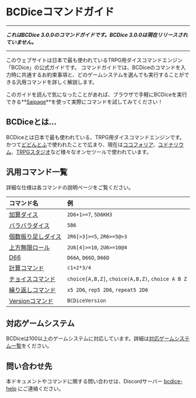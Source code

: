# BCDiceコマンドガイド

-----

_**これはBCDice 3.0.0のコマンドガイドです。BCDice 3.0.0は現在リリースされていません。**_

-----

このウェブサイトは日本で最も使われているTRPG用ダイスコマンドエンジン「BCDice」の公式ガイドです。
コマンドガイドでは、BCDiceのコマンドを入力時に共通するお約束事項と、どのゲームシステムを選んでも実行することができる汎用コマンドを詳しく解説します。

このガイドを読んで気になったことがあれば、ブラウザで手軽にBCDiceを実行できる**[Saipage][saipage]**を使って実際にコマンドを試してみてください！

## BCDiceとは…
BCDiceとは日本で最も使われている、TRPG用ダイスコマンドエンジンです。
かつて[どどんとふ][dodontof]で使われたことで広まり、現在は[ココフォリア][ccfolia]、[ユドナリウム][udonarium]、[TRPGスタジオ][trpg-studio]など様々なオンセツールで使われています。


## 汎用コマンド一覧

詳細な仕様は各コマンドの説明ページをご覧ください。

| コマンド名 | 例 |
| :----- | :----- |
| [加算ダイス](/command/add_dice.md) | `2D6+1>=7`, `5D6KH3` |
| [バラバラダイス](/command/barabara_dice.md) | `5B6` |
| [個数振り足しダイス](/command/reroll_dice.md) | `2R6[>3]>=5`, `2R6>=5@>3` |
| [上方無限ロール](/command/upper_dice.md) | `2U6[4]>=10`, `2U6>=10@4` |
| [D66](/command/d66_dice.md) | `D66A`, `D66D`, `D66D` |
| [計算コマンド](/command/calc.md) | `c1+2*3/4` |
| [チョイスコマンド](/command/choice.md) | `choice[A,B,Z]`, `choice(A,B,Z)`, `choice A B Z`|
| [繰り返しコマンド](/command/repeat.md) | `x5 2D6`, `rep5 2D6`, `repeat5 2D6` |
| [Versionコマンド](/command/version.md) | `BCDiceVersion` |

## 対応ゲームシステム

BCDiceは100以上のゲームシステムに対応しています。詳細は[対応ゲームシステム一覧](https://bcdice.org/systems/)をください。


## 問い合わせ先

本ドキュメントやコマンドに関する問い合わせは、Discordサーバー [bcdice-help][discord] にご連絡ください。


[dodontof]:http://www.dodontof.com/
[ccfolia]:https://ccfolia.com/
[udonarium]:https://udonarium.app/
[trpg-studio]:https://trpg-studio.com/
[saipage]:https://ysakasin.github.io/saipage/
[discord]:https://discord.gg/D5CazXH


